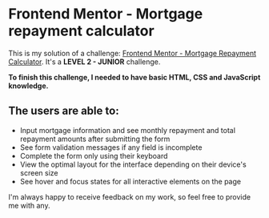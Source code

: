 # Frontend Mentor - Mortgage repayment calculator

This is my solution of a challenge: [Frontend Mentor - Mortgage Repayment Calculator](https://www.frontendmentor.io/challenges/mortgage-repayment-calculator-Galx1LXK73). It's a **LEVEL 2 - JUNIOR** challenge.

**To finish this challenge, I needed to have basic HTML, CSS and JavaScript knowledge.**

## The users are able to:

- Input mortgage information and see monthly repayment and total repayment amounts after submitting the form
- See form validation messages if any field is incomplete
- Complete the form only using their keyboard
- View the optimal layout for the interface depending on their device's screen size
- See hover and focus states for all interactive elements on the page

I'm always happy to receive feedback on my work, so feel free to provide me with any.